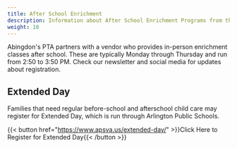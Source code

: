 ```yaml
---
title: After School Enrichment
description: Information about After School Enrichment Programs from the Abingdon PTA.
weight: 10
---
```


Abingdon's PTA partners with a vendor who provides in-person enrichment classes after school. These are typically Monday through Thursday and run from 2:50 to 3:50 PM. Check our newsletter and social media for updates about registration.

<!--
{{< button href="https://www.enrichmentmatters.com/abingdon" >}}Click Here to View After School Enrichment Activities{{< /button >}}
-->

## Extended Day

Families that need regular before-school and afterschool child care may register for Extended Day, which is run through Arlington Public Schools.

{{< button href="https://www.apsva.us/extended-day/" >}}Click Here to Register for Extended Day{{< /button >}}